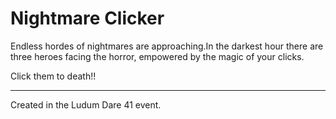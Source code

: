 # Nightmare Clicker

Endless hordes of nightmares are approaching.In the darkest hour there are three heroes facing the horror, empowered by the magic of your clicks.

Click them to death!!

***

Created in the Ludum Dare 41 event.
